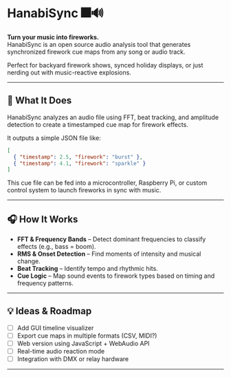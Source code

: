 # HanabiSync 🎆🔊

**Turn your music into fireworks.**  
HanabiSync is an open source audio analysis tool that generates synchronized firework cue maps from any song or audio track.

Perfect for backyard firework shows, synced holiday displays, or just nerding out with music-reactive explosions.

---

## 🚀 What It Does

HanabiSync analyzes an audio file using FFT, beat tracking, and amplitude detection to create a timestamped cue map for firework effects.

It outputs a simple JSON file like:
```json
[
  { "timestamp": 2.5, "firework": "burst" },
  { "timestamp": 4.1, "firework": "sparkle" }
]
````

This cue file can be fed into a microcontroller, Raspberry Pi, or custom control system to launch fireworks in sync with music.

---

## 🎧 How It Works

* **FFT & Frequency Bands** – Detect dominant frequencies to classify effects (e.g., bass = boom).
* **RMS & Onset Detection** – Find moments of intensity and musical change.
* **Beat Tracking** – Identify tempo and rhythmic hits.
* **Cue Logic** – Map sound events to firework types based on timing and frequency patterns.

---

## 💡 Ideas & Roadmap

* [ ] Add GUI timeline visualizer
* [ ] Export cue maps in multiple formats (CSV, MIDI?)
* [ ] Web version using JavaScript + WebAudio API
* [ ] Real-time audio reaction mode
* [ ] Integration with DMX or relay hardware

---
